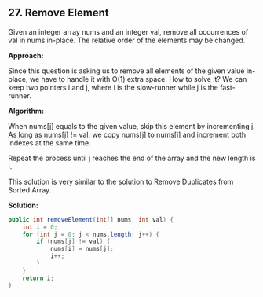## 27. Remove Element

Given an integer array nums and an integer val, remove all occurrences of val in nums in-place. The relative order of the elements may be changed.

**Approach:**

Since this question is asking us to remove all elements of the given value in-place, we have to handle it with O(1) extra space. How to solve it? We can keep two pointers i and j, where i is the slow-runner while j is the fast-runner.

**Algorithm:**

When nums[j] equals to the given value, skip this element by incrementing j. As long as nums[j] != val, we copy nums[j] to nums[i] and increment both indexes at the same time. 

Repeat the process until j reaches the end of the array and the new length is i.

This solution is very similar to the solution to Remove Duplicates from Sorted Array.

**Solution:**

```java
public int removeElement(int[] nums, int val) {
    int i = 0;
    for (int j = 0; j < nums.length; j++) {
        if (nums[j] != val) {
            nums[i] = nums[j];
            i++;
        }
    }
    return i;
}
```